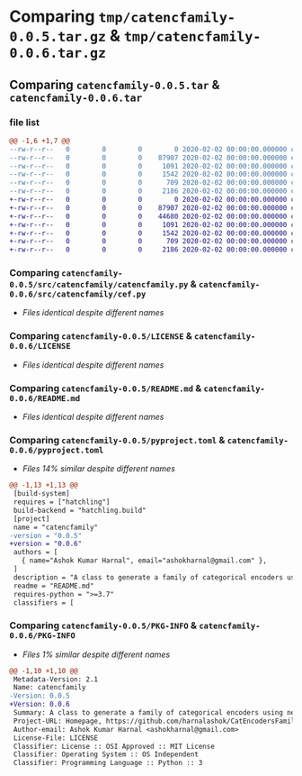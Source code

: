 # Comparing `tmp/catencfamily-0.0.5.tar.gz` & `tmp/catencfamily-0.0.6.tar.gz`

## Comparing `catencfamily-0.0.5.tar` & `catencfamily-0.0.6.tar`

### file list

```diff
@@ -1,6 +1,7 @@
--rw-r--r--   0        0        0        0 2020-02-02 00:00:00.000000 catencfamily-0.0.5/src/catencfamily/__init__.py
--rw-r--r--   0        0        0    87907 2020-02-02 00:00:00.000000 catencfamily-0.0.5/src/catencfamily/catencfamily.py
--rw-r--r--   0        0        0     1091 2020-02-02 00:00:00.000000 catencfamily-0.0.5/LICENSE
--rw-r--r--   0        0        0     1542 2020-02-02 00:00:00.000000 catencfamily-0.0.5/README.md
--rw-r--r--   0        0        0      709 2020-02-02 00:00:00.000000 catencfamily-0.0.5/pyproject.toml
--rw-r--r--   0        0        0     2186 2020-02-02 00:00:00.000000 catencfamily-0.0.5/PKG-INFO
+-rw-r--r--   0        0        0        0 2020-02-02 00:00:00.000000 catencfamily-0.0.6/src/catencfamily/__init__.py
+-rw-r--r--   0        0        0    87907 2020-02-02 00:00:00.000000 catencfamily-0.0.6/src/catencfamily/cef.py
+-rw-r--r--   0        0        0    44680 2020-02-02 00:00:00.000000 catencfamily-0.0.6/src/catencfamily/utils.py
+-rw-r--r--   0        0        0     1091 2020-02-02 00:00:00.000000 catencfamily-0.0.6/LICENSE
+-rw-r--r--   0        0        0     1542 2020-02-02 00:00:00.000000 catencfamily-0.0.6/README.md
+-rw-r--r--   0        0        0      709 2020-02-02 00:00:00.000000 catencfamily-0.0.6/pyproject.toml
+-rw-r--r--   0        0        0     2186 2020-02-02 00:00:00.000000 catencfamily-0.0.6/PKG-INFO
```

### Comparing `catencfamily-0.0.5/src/catencfamily/catencfamily.py` & `catencfamily-0.0.6/src/catencfamily/cef.py`

 * *Files identical despite different names*

### Comparing `catencfamily-0.0.5/LICENSE` & `catencfamily-0.0.6/LICENSE`

 * *Files identical despite different names*

### Comparing `catencfamily-0.0.5/README.md` & `catencfamily-0.0.6/README.md`

 * *Files identical despite different names*

### Comparing `catencfamily-0.0.5/pyproject.toml` & `catencfamily-0.0.6/pyproject.toml`

 * *Files 14% similar despite different names*

```diff
@@ -1,13 +1,13 @@
 [build-system]
 requires = ["hatchling"]
 build-backend = "hatchling.build"
 [project]
 name = "catencfamily"
-version = "0.0.5"
+version = "0.0.6"
 authors = [
   { name="Ashok Kumar Harnal", email="ashokharnal@gmail.com" },
 ]
 description = "A class to generate a family of categorical encoders using network analysis"
 readme = "README.md"
 requires-python = ">=3.7"
 classifiers = [
```

### Comparing `catencfamily-0.0.5/PKG-INFO` & `catencfamily-0.0.6/PKG-INFO`

 * *Files 1% similar despite different names*

```diff
@@ -1,10 +1,10 @@
 Metadata-Version: 2.1
 Name: catencfamily
-Version: 0.0.5
+Version: 0.0.6
 Summary: A class to generate a family of categorical encoders using network analysis
 Project-URL: Homepage, https://github.com/harnalashok/CatEncodersFamily
 Author-email: Ashok Kumar Harnal <ashokharnal@gmail.com>
 License-File: LICENSE
 Classifier: License :: OSI Approved :: MIT License
 Classifier: Operating System :: OS Independent
 Classifier: Programming Language :: Python :: 3
```

